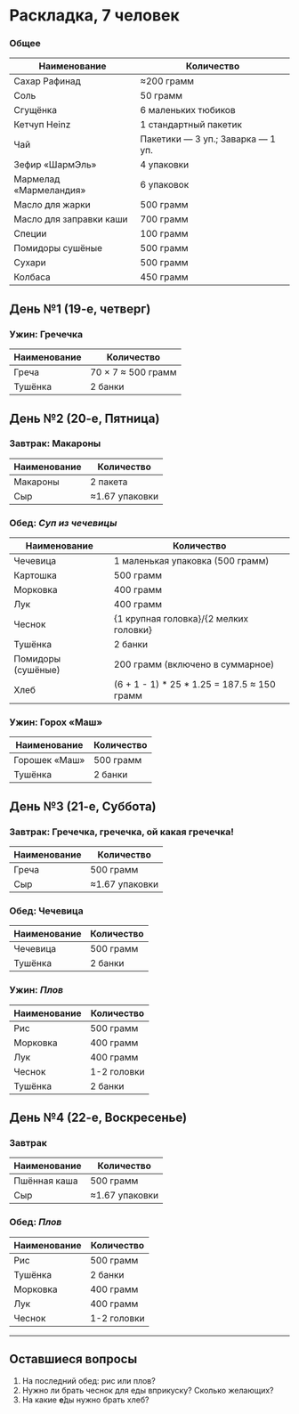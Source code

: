 # Раскладка, 7 человек

### Общее

| Наименование            | Количество                         |
| ----------------------- | ---------------------------------- |
| Сахар Рафинад           | ≈200 грамм                         |
| Соль                    | 50 грамм                           |
| Сгущёнка                | 6 маленьких тюбиков                |
| Кетчуп Heinz            | 1 стандартный пакетик              |
| Чай                     | Пакетики  — 3 уп.; Заварка — 1 уп. |
| Зефир «ШармЭль»         | 4 упаковки                         |
| Мармелад «Мармеландия»  | 6 упаковок                         |
| Масло для жарки         | 500 грамм                          |
| Масло для заправки каши | 700 грамм                          |
| Специи                  | 100 грамм                          |
| Помидоры сушёные        | 500 грамм                          |
| Сухари                  | 500 грамм                          |
| Колбаса                 | 450 грамм                          |

## День №1 (19-е, четверг)

### Ужин: Гречечка

| Наименование           | Количество                         |
| ---------------------- | ---------------------------------- |
| Греча | 70 $\times$ 7 ≈ 500 грамм |
| Тушёнка | 2 банки |

## День №2 (20-е, Пятница)

### Завтрак: Макароны
| Наименование           | Количество                         |
| ---------------------- | ---------------------------------- |
| Макароны | 2 пакета |
| Сыр | ≈1.67 упаковки |

### Обед: ***Суп из чечевицы***
| Наименование           | Количество                         |
| ---------------------- | ---------------------------------- |
| Чечевица | 1 маленькая упаковка (500 грамм) |
| Картошка | 500 грамм |
| Морковка | 400 грамм |
| Лук | 400 грамм |
| Чеснок | {1 крупная головка}/{2 мелких головки} |
| Тушёнка | 2 банки |
| Помидоры (сушёные) | 200 грамм (включено в суммарное) |
| Хлеб | (6 + 1 - 1) * 25 * 1.25 = 187.5 ≈ 150 грамм |

### Ужин: Горох «Маш»
| Наименование           | Количество                         |
| ---------------------- | ---------------------------------- |
| Горошек «Маш» | 500 грамм |
| Тушёнка | 2 банки |


## День №3 (21-е, Суббота)

### Завтрак: Гречечка, гречечка, ой какая гречечка!
| Наименование           | Количество                         |
| ---------------------- | ---------------------------------- |
| Греча | 500 грамм |
| Сыр | ≈1.67 упаковки |

### Обед: Чечевица
| Наименование           | Количество                         |
| ---------------------- | ---------------------------------- |
| Чечевица | 500 грамм |
| Тушёнка | 2 банки |

### Ужин: ***Плов***
| Наименование           | Количество                         |
| ---------------------- | ---------------------------------- |
| Рис | 500 грамм |
| Морковка | 400 грамм |
| Лук | 400 грамм |
| Чеснок | 1-2 головки |
| Тушёнка | 2 банки |

## День №4 (22-е, Воскресенье)

### Завтрак
| Наименование           | Количество                         |
| ---------------------- | ---------------------------------- |
| Пшённая каша | 500 грамм |
| Сыр | ≈1.67 упаковки |

### Обед: ***Плов***
| Наименование           | Количество                         |
| ---------------------- | ---------------------------------- |
| Рис | 500 грамм |
| Тушёнка | 2 банки |
| Морковка | 400 грамм |
| Лук | 400 грамм |
| Чеснок | 1-2 головки |



___________

## Оставшиеся вопросы

1. На последний обед: рис или плов?
2. Нужно ли брать чеснок для еды вприкуску? Сколько желающих?
3. На какие **е́**ды нужно брать хлеб? 


